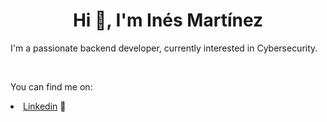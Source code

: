 <h1 align="center">Hi 👋, I'm Inés Martínez</h1>
<p>I'm a passionate backend developer, currently interested in Cybersecurity.</p>
<br>
<p>You can find me on:</p>
<li><a href='https://www.linkedin.com/in/ines-martinez-rodriguez'>Linkedin</a> 💼</li> 

